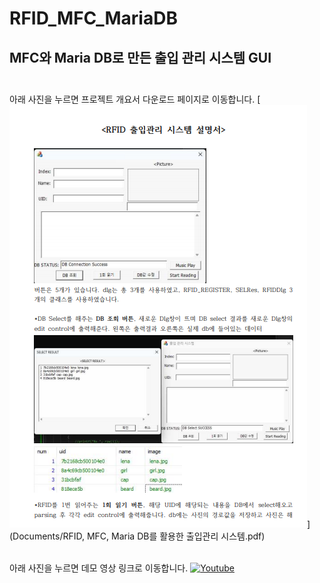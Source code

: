 # RFID_MFC_MariaDB
## MFC와 Maria DB로 만든 출입 관리 시스템 GUI<br><br>

아래 사진을 누르면 프로젝트 개요서 다운로드 페이지로 이동합니다.
[![Project Report](Documents/document_thumbnail.png)](Documents/RFID, MFC, Maria DB를 활용한 출입관리 시스템.pdf)<br>
<br>

아래 사진을 누르면 데모 영상 링크로 이동합니다.
[![Youtube](main/MeetingMinute/youtube_thumbnail.png)](https://youtu.be/V1MEG02QUkI?si=AjxcqMA8dqLvZB7u)<br>









